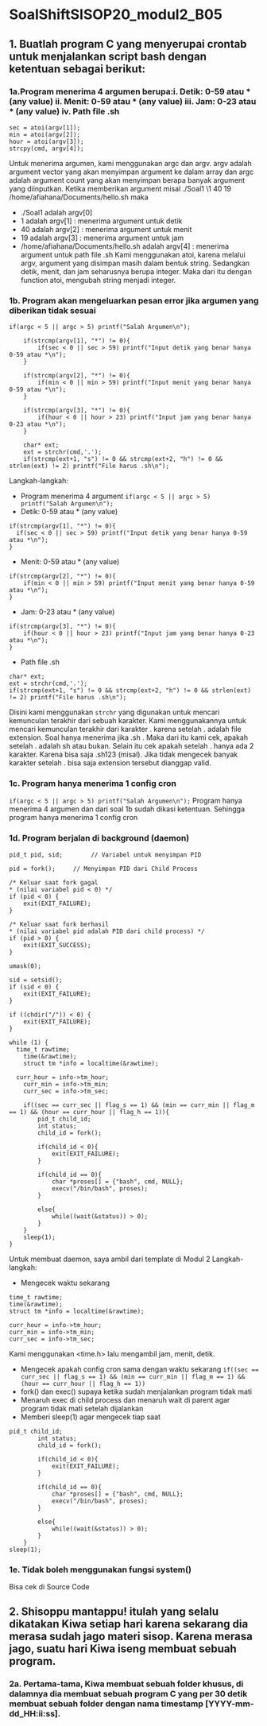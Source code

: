# SoalShiftSISOP20_modul2_B05

## 1. Buatlah program C yang menyerupai crontab untuk menjalankan script bash dengan ketentuan sebagai berikut:
### 1a.Program menerima 4 argumen berupa:i. Detik: 0-59 atau * (any value) ii. Menit: 0-59 atau * (any value) iii. Jam: 0-23 atau * (any value) iv. Path file .sh
```
sec = atoi(argv[1]);
min = atoi(argv[2]);
hour = atoi(argv[3]);
strcpy(cmd, argv[4]);
```
Untuk menerima argumen, kami menggunakan argc dan argv. argv adalah argument vector yang akan menyimpan argument ke dalam array dan argc adalah argument count yang akan menyimpan berapa banyak argument yang diinputkan. Ketika memberikan argument misal ./Soal1 \1 40 19 /home/afiahana/Documents/hello.sh maka
- ./Soal1 adalah argv[0]
- 1 adalah argv[1] : menerima argument untuk detik
- 40 adalah argv[2] : menerima argument untuk menit
- 19 adalah argv[3] : menerima argument untuk jam
- /home/afiahana/Documents/hello.sh adalah argv[4] : menerima argument untuk path file .sh
Kami menggunakan atoi, karena melalui argv, argument yang disimpan masih dalam bentuk string. Sedangkan detik, menit, dan jam seharusnya berupa integer. Maka dari itu dengan function atoi, mengubah string menjadi integer.

### 1b. Program akan mengeluarkan pesan error jika argumen yang diberikan tidak sesuai
```
if(argc < 5 || argc > 5) printf("Salah Argumen\n");

	if(strcmp(argv[1], "*") != 0){
		if(sec < 0 || sec > 59) printf("Input detik yang benar hanya 0-59 atau *\n");
	}
	
	if(strcmp(argv[2], "*") != 0){
		if(min < 0 || min > 59) printf("Input menit yang benar hanya 0-59 atau *\n");
	}
	
	if(strcmp(argv[3], "*") != 0){
		if(hour < 0 || hour > 23) printf("Input jam yang benar hanya 0-23 atau *\n");
	}
	
	char* ext;
	ext = strchr(cmd,'.');
	if(strcmp(ext+1, "s") != 0 && strcmp(ext+2, "h") != 0 && strlen(ext) != 2) printf("File harus .sh\n");
```
Langkah-langkah:
- Program menerima 4 argument
``` if(argc < 5 || argc > 5) printf("Salah Argumen\n"); ```
- Detik: 0-59 atau * (any value)
```
if(strcmp(argv[1], "*") != 0){
  if(sec < 0 || sec > 59) printf("Input detik yang benar hanya 0-59 atau *\n");
}
```
- Menit: 0-59 atau * (any value)
```
if(strcmp(argv[2], "*") != 0){
	if(min < 0 || min > 59) printf("Input menit yang benar hanya 0-59 atau *\n");
}
```
- Jam: 0-23 atau * (any value)
```
if(strcmp(argv[3], "*") != 0){
	if(hour < 0 || hour > 23) printf("Input jam yang benar hanya 0-23 atau *\n");
}
```
- Path file .sh
```
char* ext;
ext = strchr(cmd,'.');
if(strcmp(ext+1, "s") != 0 && strcmp(ext+2, "h") != 0 && strlen(ext) != 2) printf("File harus .sh\n");
```
Disini kami menggunakan ```strchr``` yang digunakan untuk mencari kemunculan terakhir dari sebuah karakter. Kami menggunakannya untuk mencari kemunculan terakhir dari karakter . karena setelah . adalah file extension. Soal hanya menerima jika .sh . Maka dari itu kami cek, apakah setelah . adalah sh atau bukan. Selain itu cek apakah setelah . hanya ada 2 karakter. Karena bisa saja .sh123 (misal). Jika tidak mengecek banyak karakter setelah . bisa saja extension tersebut dianggap valid.

### 1c. Program hanya menerima 1 config cron
``` if(argc < 5 || argc > 5) printf("Salah Argumen\n"); ```
Program hanya menerima 4 argumen dan dari soal 1b sudah dikasi ketentuan. Sehingga program hanya menerima 1 config cron

### 1d. Program berjalan di background (daemon)
```
pid_t pid, sid;        // Variabel untuk menyimpan PID

pid = fork();     // Menyimpan PID dari Child Process

/* Keluar saat fork gagal
* (nilai variabel pid < 0) */
if (pid < 0) {
 	exit(EXIT_FAILURE);
}

/* Keluar saat fork berhasil
* (nilai variabel pid adalah PID dari child process) */
if (pid > 0) {
 	exit(EXIT_SUCCESS);
}

umask(0);

sid = setsid();
if (sid < 0) {
 	exit(EXIT_FAILURE);
}

if ((chdir("/")) < 0) {
 	exit(EXIT_FAILURE);
}

while (1) {
  time_t rawtime;
	time(&rawtime);
	struct tm *info = localtime(&rawtime);
	
  curr_hour = info->tm_hour;
	curr_min = info->tm_min;
	curr_sec = info->tm_sec;

	if((sec == curr_sec || flag_s == 1) && (min == curr_min || flag_m == 1) && (hour == curr_hour || flag_h == 1)){
		pid_t child_id;
		int status;
		child_id = fork();

		if(child_id < 0){
			exit(EXIT_FAILURE);
		}

		if(child_id == 0){
			char *proses[] = {"bash", cmd, NULL};
			execv("/bin/bash", proses);
		}

		else{
			while((wait(&status)) > 0);
		}
	}
	sleep(1);
}
```
Untuk membuat daemon, saya ambil dari template di Modul 2
Langkah-langkah:
- Mengecek waktu sekarang
```
time_t rawtime;
time(&rawtime);
struct tm *info = localtime(&rawtime);
	
curr_hour = info->tm_hour;
curr_min = info->tm_min;
curr_sec = info->tm_sec;
```
Kami menggunakan <time.h> lalu mengambil jam, menit, detik.
- Mengecek apakah config cron sama dengan waktu sekarang
``` if((sec == curr_sec || flag_s == 1) && (min == curr_min || flag_m == 1) && (hour == curr_hour || flag_h == 1)) ```
- fork() dan exec() supaya ketika sudah menjalankan program tidak mati
- Menaruh exec di child process dan menaruh wait di parent agar program tidak mati setelah dijalankan
- Memberi sleep(1) agar mengecek tiap saat
```
pid_t child_id;
		int status;
		child_id = fork();

		if(child_id < 0){
			exit(EXIT_FAILURE);
		}

		if(child_id == 0){
			char *proses[] = {"bash", cmd, NULL};
			execv("/bin/bash", proses);
		}

		else{
			while((wait(&status)) > 0);
		}
	}
sleep(1);
```

### 1e. Tidak boleh menggunakan fungsi system()
Bisa cek di Source Code

## 2. Shisoppu mantappu! itulah yang selalu dikatakan Kiwa setiap hari karena sekarang dia merasa sudah jago materi sisop. Karena merasa jago, suatu hari Kiwa iseng membuat sebuah program.
### 2a. Pertama-tama, Kiwa membuat sebuah folder khusus, di dalamnya dia membuat sebuah program C yang per 30 detik membuat sebuah folder dengan nama timestamp [YYYY-mm-dd_HH:ii:ss].
